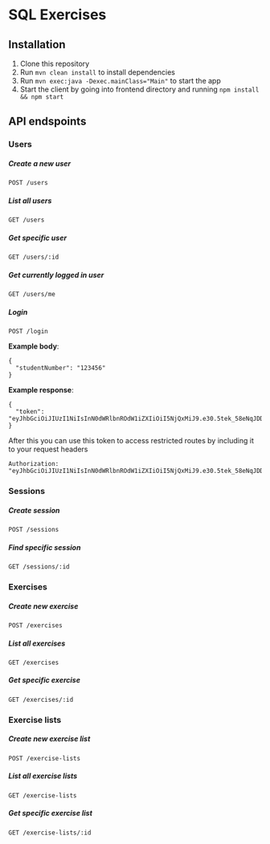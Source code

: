 # SQL Exercises

## Installation

1. Clone this repository
2. Run `mvn clean install` to install dependencies
3. Run `mvn exec:java -Dexec.mainClass="Main"` to start the app
4. Start the client by going into frontend directory and running `npm install && npm start`


## API endspoints

### Users
##### Create a new user
`POST /users`
##### List all users
`GET /users`

##### Get specific user
`GET /users/:id`

##### Get currently logged in user
`GET /users/me`

##### Login
`POST /login`

**Example body**:
```
{
  "studentNumber": "123456"
}
```

**Example response**:

```
{
  "token": "eyJhbGciOiJIUzI1NiIsInN0dWRlbnROdW1iZXIiOiI5NjQxMiJ9.e30.5tek_58eNqJDDowNsq3RsyUUySWaBC_dfeGeSsK9wi8"
}
```

After this you can use this token to access restricted routes by including it to your request headers

```
Authorization: "eyJhbGciOiJIUzI1NiIsInN0dWRlbnROdW1iZXIiOiI5NjQxMiJ9.e30.5tek_58eNqJDDowNsq3RsyUUySWaBC_dfeGeSsK9wi8"
```

### Sessions
##### Create session
`POST /sessions`

##### Find specific session
`GET /sessions/:id`

### Exercises
##### Create new exercise
`POST /exercises`

##### List all exercises
`GET /exercises`

##### Get specific exercise
`GET /exercises/:id`

### Exercise lists

##### Create new exercise list
`POST /exercise-lists`

##### List all exercise lists
`GET /exercise-lists`

##### Get specific exercise list
`GET /exercise-lists/:id`